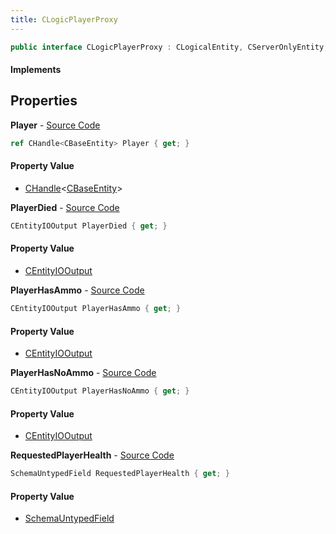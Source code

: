```yaml
---
title: CLogicPlayerProxy
---
```


```csharp
public interface CLogicPlayerProxy : CLogicalEntity, CServerOnlyEntity, CBaseEntity, CEntityInstance, ISchemaClass<CEntityInstance>, ISchemaClass<CBaseEntity>, ISchemaClass<CServerOnlyEntity>, ISchemaClass<CLogicalEntity>, ISchemaClass<CLogicPlayerProxy>, ISchemaField, ISchemaClass, INativeHandle
```

#### Implements

## Properties

**Player** - [Source Code](https://github.com/swiftly-solution/swiftlys2/blob/master/managed/src/SwiftlyS2.Generated/Schemas/Interfaces/CLogicPlayerProxy.cs#L16)

```csharp
ref CHandle<CBaseEntity> Player { get; }
```

#### Property Value

- [CHandle](/docs/api/shared/natives/chandle-1)<[CBaseEntity](/docs/api/shared/schemadefinitions/cbaseentity)>

**PlayerDied** - [Source Code](https://github.com/swiftly-solution/swiftlys2/blob/master/managed/src/SwiftlyS2.Generated/Schemas/Interfaces/CLogicPlayerProxy.cs#L22)

```csharp
CEntityIOOutput PlayerDied { get; }
```

#### Property Value

- [CEntityIOOutput](/docs/api/shared/schemadefinitions/centityiooutput)

**PlayerHasAmmo** - [Source Code](https://github.com/swiftly-solution/swiftlys2/blob/master/managed/src/SwiftlyS2.Generated/Schemas/Interfaces/CLogicPlayerProxy.cs#L18)

```csharp
CEntityIOOutput PlayerHasAmmo { get; }
```

#### Property Value

- [CEntityIOOutput](/docs/api/shared/schemadefinitions/centityiooutput)

**PlayerHasNoAmmo** - [Source Code](https://github.com/swiftly-solution/swiftlys2/blob/master/managed/src/SwiftlyS2.Generated/Schemas/Interfaces/CLogicPlayerProxy.cs#L20)

```csharp
CEntityIOOutput PlayerHasNoAmmo { get; }
```

#### Property Value

- [CEntityIOOutput](/docs/api/shared/schemadefinitions/centityiooutput)

**RequestedPlayerHealth** - [Source Code](https://github.com/swiftly-solution/swiftlys2/blob/master/managed/src/SwiftlyS2.Generated/Schemas/Interfaces/CLogicPlayerProxy.cs#L25)

```csharp
SchemaUntypedField RequestedPlayerHealth { get; }
```

#### Property Value

- [SchemaUntypedField](/docs/api/shared/schemas/schemauntypedfield)

